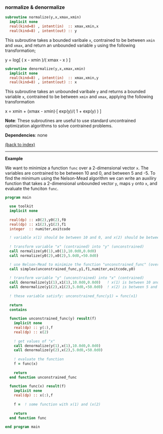 ### normalize & denormalize

```fortran
subroutine normalize(y,x,xmax,xmin)
  implicit none
  real(kind=8) , intent(in)  :: xmax,xmin,x
  real(kind=8) , intent(out) :: y
```

This subroutine takes a bounded varibale  ```x```, contrained to be between ```xmin``` and ```xmax```, and return an unbounded variable ```y``` using the following transformation;

y = log[ ( x - xmin )/( xmax - x ) ]

```fortran
subroutine denormalize(y,x,xmax,xmin)
  implicit none
  real(kind=8) , intent(in)  :: xmax,xmin,y
  real(kind=8) , intent(out) :: x
```

This subroutine takes an unbounded varibale ```y``` and returns a bounded variable ```x```, contrained to be between ```xmin``` and ```xmax```, applying the following transformation

x = xmin + (xmax - xmin)·[ exp(y)/( 1 + exp(y) ) ]

**Note**: These subroutines are useful to use standard uncontrained optimization algorithms to solve contrained problems.

**Dependencies**: none

[(back to index)](../index.md)

---

**Example**

We want to minimize a function ```func``` over a 2-dimensional vector ```x```. The variables are contrained to be between 10 and 0, and between 5 and -5. To find the minimum using the Nelson-Mead algorithm we can write an auxiliry function that takes a 2-dimensional unbounded vector ```y```, maps ```y``` onto ```x```, and evaluate the funciton ```func```.

```fortran
program main

  use toolkit
  implicit none
  
  real(dp) :: x0(2),y0(2),f0
  real(dp) :: x1(2),y1(2),f1
  integer  :: numiter,exitcode

  ! variable x(1) should be between 10 and 0, and x(2) should be between 5 and -5
  
  ! transform variable "x" (contrained) into "y" (unconstrained)
  call normalize(y0(1),x0(1),10.0d0,0.0d0)
  call normalize(y0(2),x0(2),5.0d0,-50.0d0)

  ! use Nelson-Mead to minimize the function "unconstrained_func" (over "y")  
  call simplex(unconstrained_func,y1,f1,numiter,exitcode,y0)
    
  ! transform variable "y" (unconstrained) into "x" (contrained)
  call denormalize(y1(1),x1(1),10.0d0,0.0d0)   ! x(1) is between 10 and 0
  call denormalize(y1(2),x1(2),5.0d0,-50.0d0)  ! x(2) is between 5 and -5
  
  ! these variable satisfy: unconstrained_func(y1) = func(x1)
  
  return
  contains
  
  function unconstrained_func(y) result(f)
    implicit none
    real(dp) :: y(:),f
    real(dp) :: x(2)
    
    ! get values of "x"
    call denormalize(y(1),x(1),10.0d0,0.0d0)
    call denormalize(y(2),x(2),5.0d0,-50.0d0)
    
    ! evaluate the function
    f = func(x)
    
    return
  end function unconstrained_func
  
  function func(x) result(f)
    implicit none
    real(dp) :: x(:),f
        
    f =  ! some function with x(1) and (x(2)
    
    return
  end function func
  
end program main
```
